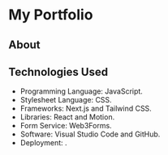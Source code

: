 # My Portfolio

## About

## Technologies Used

- Programming Language: JavaScript.
- Stylesheet Language: CSS.
- Frameworks: Next.js and Tailwind CSS.
- Libraries: React and Motion.
- Form Service: Web3Forms.
- Software: Visual Studio Code and GitHub.
- Deployment: .
